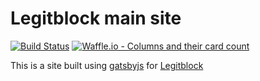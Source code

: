 # Legitblock main site

[![Build Status](https://travis-ci.org/Legitblock/legitblock.github.io.svg?branch=gatsby)](https://travis-ci.org/Legitblock/legitblock.github.io)
[![Waffle.io - Columns and their card count](https://badge.waffle.io/Legitblock/legitblock.github.io.svg?columns=all)](https://waffle.io/Legitblock/legitblock.github.io)



This is a site built using [gatsbyjs](https://www.gatsbyjs.org/)
for [Legitblock](http://legitblock.com )

